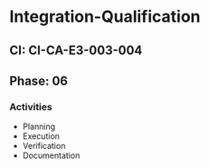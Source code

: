 # Integration-Qualification

## CI: CI-CA-E3-003-004
## Phase: 06

### Activities
- Planning
- Execution
- Verification
- Documentation
